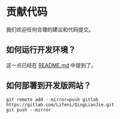 # 贡献代码

我们欢迎任何合理的建议和代码提交。

## 如何运行开发环境？

这一点已经在 [README.md](https://github.com/QingLianJie/Frontend#%E5%BC%80%E5%8F%91) 中提到了。

## 如何部署到开发版网站？

```
git remote add --mirror=push gitlab https://gitlab.com/Lifeni/QingLianJie.git
git push --mirror
```
